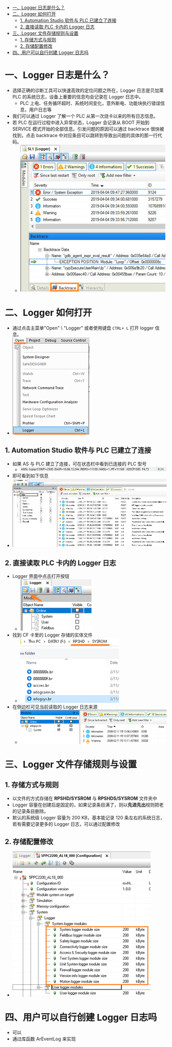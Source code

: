 - [一、Logger 日志是什么？](#%E4%B8%80logger-%E6%97%A5%E5%BF%97%E6%98%AF%E4%BB%80%E4%B9%88)
- [二、Logger 如何打开](#%E4%BA%8Clogger-%E5%A6%82%E4%BD%95%E6%89%93%E5%BC%80)
	- [1. Automation Studio 软件与 PLC 已建立了连接](#1-automation-studio-%E8%BD%AF%E4%BB%B6%E4%B8%8E-plc-%E5%B7%B2%E5%BB%BA%E7%AB%8B%E4%BA%86%E8%BF%9E%E6%8E%A5)
	- [2. 直接读取 PLC 卡内的 Logger 日志](#2-%E7%9B%B4%E6%8E%A5%E8%AF%BB%E5%8F%96-plc-%E5%8D%A1%E5%86%85%E7%9A%84-logger-%E6%97%A5%E5%BF%97)
- [三、Logger 文件存储规则与设置](#%E4%B8%89logger-%E6%96%87%E4%BB%B6%E5%AD%98%E5%82%A8%E8%A7%84%E5%88%99%E4%B8%8E%E8%AE%BE%E7%BD%AE)
	- [1. 存储方式与规则](#1-%E5%AD%98%E5%82%A8%E6%96%B9%E5%BC%8F%E4%B8%8E%E8%A7%84%E5%88%99)
	- [2. 存储配置修改](#2-%E5%AD%98%E5%82%A8%E9%85%8D%E7%BD%AE%E4%BF%AE%E6%94%B9)
- [四、用户可以自行创建 Logger 日志吗](#%E5%9B%9B%E7%94%A8%E6%88%B7%E5%8F%AF%E4%BB%A5%E8%87%AA%E8%A1%8C%E5%88%9B%E5%BB%BA-logger-%E6%97%A5%E5%BF%97%E5%90%97)

# 一、Logger 日志是什么？

- 选择正确的诊断工具可以快速高效的定位问题之所在，Logger 日志是贝加莱 PLC 的系统日志，设备上重要的信息均会记录在 Logger 日志中。
    - PLC 上电、任务循环超时、系统时间变化，意外断电、功能块执行错误信息，用户日志等
- 我们可以通过 Logger 了解一个 PLC 从第一次烧卡以来的所有日志信息。
- 若 PLC 在运行过程中进入异常状态，Logger 会记录从 BOOT 开始到 SERVICE 模式开始的全部信息。引发问题的原因可以通过 backtrace 很快被找到，点击 backtrace 中对应条目可以跳转到导致出问题的具体的那一行代码。
    - ![](FILES/027贝加莱系统日志Logger/image-20230721165412258.png)

# 二、Logger 如何打开

- 通过点击主菜单"Open" \ "Logger" 或者使用键盘 `CTRL+ L` 打开 logger 信息。
- ![](FILES/027贝加莱系统日志Logger/image-20230721163335564.png)

## 1. Automation Studio 软件与 PLC 已建立了连接

- 如果 AS 与 PLC 建立了连接，可在状态栏中看到已连接的 PLC 型号
    - ![](FILES/027贝加莱系统日志Logger/image-20230721165508825.png)
- 即可看到如下信息
- ![](FILES/027贝加莱系统日志Logger/image-20230721164152521.png)

## 2. 直接读取 PLC 卡内的 Logger 日志

- Logger 界面中点击打开按钮
    - ![](FILES/027贝加莱系统日志Logger/image-20230721165651287.png)
- 找到 CF 卡里的 Logger 存储的实体文件
    - ![](FILES/027贝加莱系统日志Logger/image-20230721170637445.png)
- 在侧边栏可见当前读取的 Logger 日志来源
    - ![](FILES/027贝加莱系统日志Logger/image-20230721170721330.png)

# 三、Logger 文件存储规则与设置

## 1. 存储方式与规则

- 以文件的方式存储在 **RPSHD/SYSROM** 与 **RPSHDS/SYSROM** 文件夹中
- Logger 容量在创建后是固定的，如果记录条目满了，则以**先进先出**规则把老的记录条目删除。
- 默认的系统级 Logger 容量为 200 KB，基本能记录 120 条左右的系统日志，若有需要记录更多的 Logger 日志，可以通过配置修改

## 2. 存储配置修改

- ![](FILES/027贝加莱系统日志Logger/image-20230721171919164.png)

# 四、用户可以自行创建 Logger 日志吗

- 可以
- 通过库函数 ArEventLog 来实现
